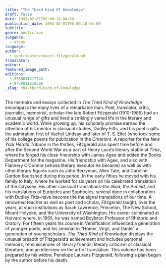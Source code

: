 ```yaml
---
title: "The Third Kind Of Knowledge"
draft: false
date: 1993-02-01T06:00:10-04:00
publication_date: 1993-02-01T06:00:10-04:00
subtitle:
genre: nonfiction
subgenre:
  - essay
language:
author:
  - contributor/robert-fitzgerald.md
translator:
editor:
featured_image_path:
editions:
  - 9780811217743
  - 9780811210560
_slug: the-third-kind-of-knowledge
---
```


The memoirs and essays collected in _The Third Kind of Knowledge_ encompass the many lives of a remarkable man. Poet, translator, critic, journalist, memoirist, scholar–the late Robert Fitzgerald (1910-1985) had an unusual range of gifts and lived a strikingly varied life in the literary and academic world. While growing up, his scholarly promise earned the attention of his mentor in classical studies, Dudley Fitts, and his poetic gifts the admiration first of Vachel Lindsay and later of T. S. Eliot (who took some of his college poems for publication in the _Criterion_). A reporter for the _New York Herald Tribune_ in the thirties, Fitzgerald also spent time before and after the Second World War as a part of Henry Luce’s literary stable at _Time_, where he forged his close friendship with James Agee and edited the Books Department for the magazine. His friendship with Agee, and also with Flannery O’Connor (whose literary executor he became) as well as with other literary figures such as John Berryman, Allen Tate, and Caroline Gordon flourished during this period. In the early fifties he moved with his family to Italy, where he worked for six years on his celebrated translation of the Odyssey. His other classical translations–_the Illiad_, _the Aeneid_, and his translations of Euripides and Sophocles, several done in collaboration with Dudley Fitts–have become the the signal translations of our time. A renowned teacher as well as poet and scholar, Fitzgerald taught, over the years, at such institutions as Sarah Lawrence, Princeton, The New School, Mount Holyoke, and the University of Washington. His career culminated at Harvard where, in 1965, he was named Boylston Professor of Rhetoric and Oratory. For fifteen years his course in Versification influenced a generation of younger poets, and his seminar in "Homer, Virgil, and Dante" a generation of young scholars. _The Third Kind of Knowledge_ displays the unusual breadth of Fitzgerald’s achievement and includes personal memoirs, reminiscences of literary friends, literary criticism of classical literature, and an interview on the art of translation. This volume has been prepared by his widow, Penelope Laurans Fitzgerald, following a plan begun by the author before his death.

